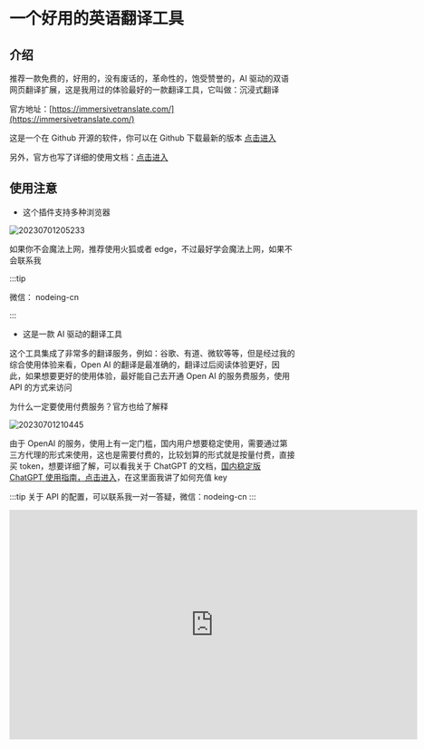 # 一个好用的英语翻译工具

## 介绍

推荐一款免费的，好用的，没有废话的，革命性的，饱受赞誉的，AI 驱动的双语网页翻译扩展，这是我用过的体验最好的一款翻译工具，它叫做：沉浸式翻译

官方地址：[https://immersivetranslate.com/](https://immersivetranslate.com/)

这是一个在 Github 开源的软件，你可以在 Github 下载最新的版本 [点击进入](https://github.com/immersive-translate/immersive-translate/releases/)

另外，官方也写了详细的使用文档：[点击进入](https://immersivetranslate.com/docs/)

## 使用注意

- 这个插件支持多种浏览器

![20230701205233](https://cdn.jsdelivr.net/gh/nodeing/img-host/20230701205233.png)

如果你不会魔法上网，推荐使用火狐或者 edge，不过最好学会魔法上网，如果不会联系我

:::tip

微信： nodeing-cn

:::

- 这是一款 AI 驱动的翻译工具

这个工具集成了非常多的翻译服务，例如：谷歌、有道、微软等等，但是经过我的综合使用体验来看，Open AI 的翻译是最准确的，翻译过后阅读体验更好，因此，如果想要更好的使用体验，最好能自己去开通 Open AI 的服务费服务，使用 API 的方式来访问

为什么一定要使用付费服务？官方也给了解释

![20230701210445](https://cdn.jsdelivr.net/gh/nodeing/img-host/20230701210445.png)

由于 OpenAI 的服务，使用上有一定门槛，国内用户想要稳定使用，需要通过第三方代理的形式来使用，这也是需要付费的，比较划算的形式就是按量付费，直接买 token，想要详细了解，可以看我关于 ChatGPT 的文档，[国内稳定版 ChatGPT 使用指南，点击进入](/article/ai/chatgpt/1.html)，在这里面我讲了如何充值 key

:::tip
关于 API 的配置，可以联系我一对一答疑，微信：nodeing-cn
:::

<iframe width="720" height="405" frameborder="0" src="https://www.ixigua.com/iframe/7250867849323872823?autoplay=0" referrerpolicy="unsafe-url" allowfullscreen></iframe>
